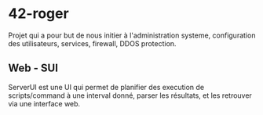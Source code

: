 # 42-roger

Projet qui a pour but de nous initier à l'administration systeme, configuration des utilisateurs, services, firewall, DDOS protection.

## Web - SUI

ServerUI est une UI qui permet de planifier des execution de scripts/command à une interval donné, parser les résultats, et les retrouver via une interface web.
